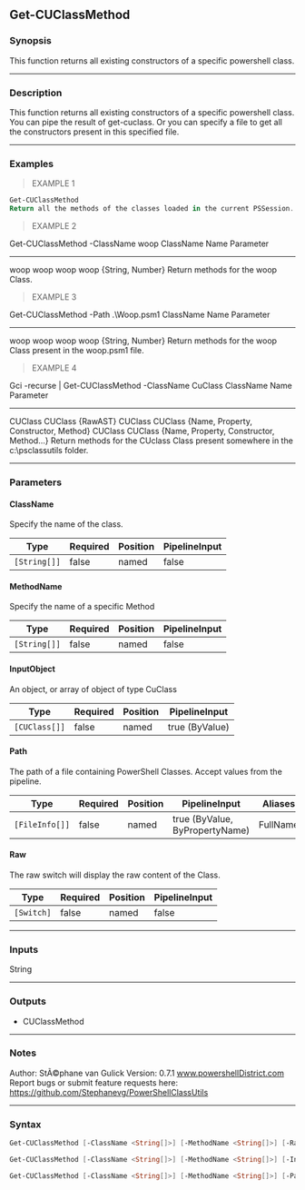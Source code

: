 Get-CUClassMethod
-----------------

### Synopsis
This function returns all existing constructors of a specific powershell class.

---

### Description

This function returns all existing constructors of a specific powershell class. You can pipe the result of get-cuclass. Or you can specify a file to get all the constructors present in this specified file.

---

### Examples
> EXAMPLE 1

```PowerShell
Get-CUClassMethod
Return all the methods of the classes loaded in the current PSSession.
```
> EXAMPLE 2

Get-CUClassMethod -ClassName woop
ClassName Name    Parameter
--------- ----    ---------
woop    woop
woop    woop       {String, Number}
Return methods for the woop Class.
> EXAMPLE 3

Get-CUClassMethod -Path .\Woop.psm1
ClassName Name    Parameter
--------- ----    ---------
woop    woop
woop    woop       {String, Number}
Return methods for the woop Class present in the woop.psm1 file.
> EXAMPLE 4

Gci -recurse | Get-CUClassMethod -ClassName CuClass
ClassName Name    Parameter
--------- ----    ---------
CUClass   CUClass {RawAST}
CUClass   CUClass {Name, Property, Constructor, Method}
CUClass   CUClass {Name, Property, Constructor, Method...}
Return methods for the CUclass Class present somewhere in the c:\psclassutils folder.

---

### Parameters
#### **ClassName**
Specify the name of the class.

|Type        |Required|Position|PipelineInput|
|------------|--------|--------|-------------|
|`[String[]]`|false   |named   |false        |

#### **MethodName**
Specify the name of a specific Method

|Type        |Required|Position|PipelineInput|
|------------|--------|--------|-------------|
|`[String[]]`|false   |named   |false        |

#### **InputObject**
An object, or array of object of type CuClass

|Type         |Required|Position|PipelineInput |
|-------------|--------|--------|--------------|
|`[CUClass[]]`|false   |named   |true (ByValue)|

#### **Path**
The path of a file containing PowerShell Classes. Accept values from the pipeline.

|Type          |Required|Position|PipelineInput                 |Aliases |
|--------------|--------|--------|------------------------------|--------|
|`[FileInfo[]]`|false   |named   |true (ByValue, ByPropertyName)|FullName|

#### **Raw**
The raw switch will display the raw content of the Class.

|Type      |Required|Position|PipelineInput|
|----------|--------|--------|-------------|
|`[Switch]`|false   |named   |false        |

---

### Inputs
String

---

### Outputs
* CUClassMethod

---

### Notes
Author: StÃ©phane van Gulick
Version: 0.7.1
www.powershellDistrict.com
Report bugs or submit feature requests here:
https://github.com/Stephanevg/PowerShellClassUtils

---

### Syntax
```PowerShell
Get-CUClassMethod [-ClassName <String[]>] [-MethodName <String[]>] [-Raw] [<CommonParameters>]
```
```PowerShell
Get-CUClassMethod [-ClassName <String[]>] [-MethodName <String[]>] [-InputObject <CUClass[]>] [-Raw] [<CommonParameters>]
```
```PowerShell
Get-CUClassMethod [-ClassName <String[]>] [-MethodName <String[]>] [-Path <FileInfo[]>] [-Raw] [<CommonParameters>]
```
